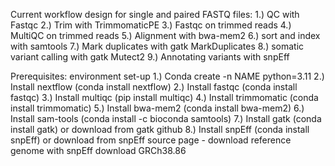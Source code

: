 Current workflow design for single and paired FASTQ files: 
  1.) QC with Fastqc
  2.) Trim with TrimmomaticPE
  3.) Fastqc on trimmed reads
  4.) MultiQC on trimmed reads
  5.) Alignment with bwa-mem2
  6.) sort and index with samtools 
  7.) Mark duplicates with gatk MarkDuplicates
  8.) somatic variant calling with gatk Mutect2
  9.) Annotating variants with snpEff

Prerequisites: environment set-up
  1.) Conda create -n NAME python=3.11
  2.) Install nextflow (conda install nextflow)
  2.) Install fastqc (conda install fastqc)
  3.) Install multiqc (pip install multiqc)
  4.) Install trimmomatic (conda install trimmomatic) 
  5.) Install bwa-mem2 (conda install bwa-mem2) 
  6.) Install sam-tools (conda install -c bioconda samtools)
  7.) Install gatk (conda install gatk) or download from gatk github
  8.) Install snpEff (conda install snpEff) or download from snpEff source page 
      - download reference genome with snpEff download GRCh38.86 

